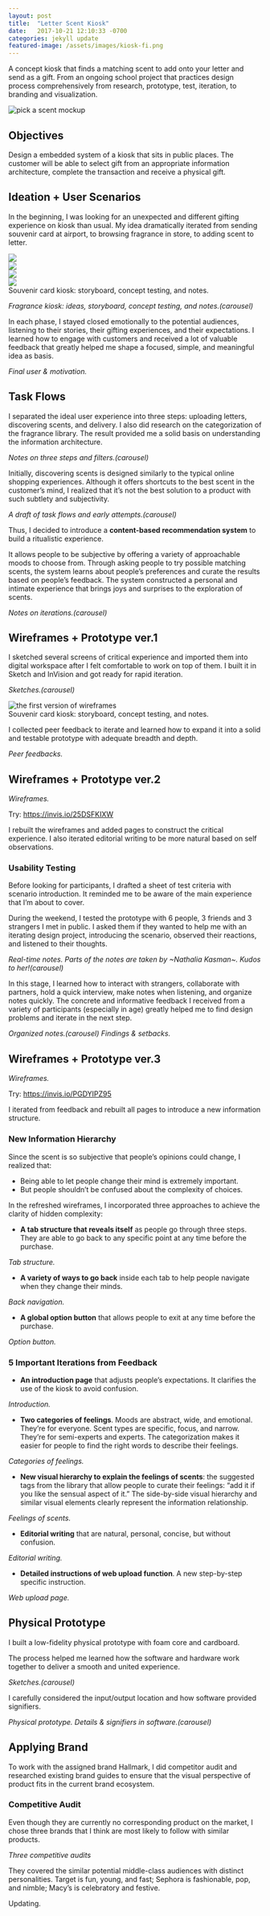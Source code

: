 ```yaml
---
layout: post
title:  "Letter Scent Kiosk"
date:   2017-10-21 12:10:33 -0700
categories: jekyll update
featured-image: /assets/images/kiosk-fi.png
---
```

A concept kiosk that finds a matching scent to add onto your letter and send as a gift. From an ongoing school project that practices design process comprehensively from research, prototype, test, iteration, to branding and visualization. 

<img class="generic" alt="pick a scent mockup" src="/assets/images/pickaScent.png">

## Objectives
Design a embedded system of a kiosk that sits in public places. The customer will be able to select gift from an appropriate information architecture, complete the transaction and receive a physical gift. 

## Ideation + User Scenarios
In the beginning, I was looking for an unexpected and different gifting experience on kiosk than usual. My idea dramatically iterated from sending souvenir card at airport, to browsing fragrance in store, to adding scent to letter. 

<div class="thumbnails">
    <div class="thumbnailImage">
        <img src="/assets/images/sce1.1.jpg">
    </div>
    <div class="thumbnailImage">
        <img src="/assets/images/sce1.2.jpg">
    </div>
    <div class="thumbnailImage">
        <img src="/assets/images/sce1.3.jpg">
    </div>
    <div class="thumbnailImage">
        <img src="/assets/images/sce1.4.jpg">
    </div>
    <div class="thumbnailClear"></div>
    <div class="thumbnailCaption captionFont">
        Souvenir card kiosk: storyboard, concept testing, and notes.
    </div>
</div>

*Fragrance kiosk: ideas, storyboard, concept testing, and notes.(carousel)*

In each phase, I stayed closed emotionally to the potential audiences, listening to their stories, their gifting experiences, and their expectations. I learned how to engage with customers and received a lot of valuable feedback that greatly helped me shape a focused, simple, and meaningful idea as basis. 

*Final user & motivation.*

## Task Flows
I separated the ideal user experience into three steps: uploading letters, discovering scents, and delivery. I also did research on the categorization of the fragrance library. The result provided me a solid basis on understanding the information architecture. 

*Notes on three steps and filters.(carousel)*

Initially, discovering scents is designed similarly to the typical online shopping experiences. Although it offers shortcuts to the best scent in the customer’s mind, I realized that it’s not the best solution to a product with such subtlety and subjectivity. 

*A draft of task flows and early attempts.(carousel)*

Thus, I decided to introduce a **content-based recommendation system** to build a ritualistic experience. 

It allows people to be subjective by offering a variety of approachable moods to choose from. Through asking people to try possible matching scents, the system learns about people’s preferences and curate the results based on people’s feedback. The system constructed a personal and intimate experience that brings joys and surprises to the exploration of scents. 

*Notes on iterations.(carousel)*

## Wireframes + Prototype ver.1
I sketched several screens of critical experience and imported them into digital workspace after I felt comfortable to work on top of them. I built it in Sketch and InVision and got ready for rapid iteration. 

*Sketches.(carousel)*

<div class="fullwidth">
    <div class="fullwidthImage">
        <img alt="the first version of wireframes" src="/assets/images/wireframesver1.jpg">
    </div>
    <div class="fullwidthClear"></div>
    <div class="fullwidthCaption captionFont">
        Souvenir card kiosk: storyboard, concept testing, and notes.
    </div>
</div>

I collected peer feedback to iterate and learned how to expand it into a solid and testable prototype with adequate breadth and depth. 

*Peer feedbacks.*

## Wireframes + Prototype ver.2
*Wireframes.*

Try: https://invis.io/25DSFKIXW

I rebuilt the wireframes and added pages to construct the critical experience. I also iterated editorial writing to be more natural based on self observations. 

### Usability Testing
Before looking for participants, I drafted a sheet of test criteria with scenario introduction. It reminded me to be aware of the main experience that I’m about to cover. 

During the weekend, I tested the prototype with 6 people, 3 friends and 3 strangers I met in public. I asked them if they wanted to help me with an iterating design project, introducing the scenario, observed their reactions, and listened to their thoughts. 

*Real-time notes. Parts of the notes are taken by ~Nathalia Kasman~. Kudos to her!(carousel)*

In this stage, I learned how to interact with strangers, collaborate with partners, hold a quick interview, make notes when listening, and organize notes quickly. The concrete and informative feedback I received from a variety of participants (especially in age) greatly helped me to find design problems and iterate in the next step. 

*Organized notes.(carousel)*
*Findings & setbacks.*

## Wireframes + Prototype ver.3
*Wireframes.*

Try: https://invis.io/PGDYIPZ95

I iterated from feedback and rebuilt all pages to introduce a new information structure. 

### New Information Hierarchy
Since the scent is so subjective that people’s opinions could change, I realized that:

- Being able to let people change their mind is extremely important. 
- But people shouldn’t be confused about the complexity of choices. 

In the refreshed wireframes, I incorporated three approaches to achieve the clarity of hidden complexity:

- **A tab structure that reveals itself** as people go through three steps. They are able to go back to any specific point at any time before the purchase. 

*Tab structure.*

- **A variety of ways to go back** inside each tab to help people navigate when they change their minds. 

*Back navigation.*

- **A global option button** that allows people to exit at any time before the purchase. 

*Option button.*

### 5 Important Iterations from Feedback
- **An introduction page** that adjusts people’s expectations. It clarifies the use of the kiosk to avoid confusion.

*Introduction.*

- **Two categories of feelings**. Moods are abstract, wide, and emotional. They’re for everyone. Scent types are specific, focus, and narrow. They’re for semi-experts and experts. The categorization makes it easier for people to find the right words to describe their feelings. 

*Categories of feelings.*

- **New visual hierarchy to explain the feelings of scents**: the suggested tags from the library that allow people to curate their feelings: “add it if you like the sensual aspect of it.” The side-by-side visual hierarchy and similar visual elements clearly represent the information relationship. 

*Feelings of scents.*

- **Editorial writing** that are natural, personal, concise, but without confusion.

*Editorial writing.*

- **Detailed instructions of web upload function**. A new step-by-step specific instruction. 

*Web upload page.*

## Physical Prototype
I built a low-fidelity physical prototype with foam core and cardboard.

The process helped me learned how the software and hardware work together to deliver a smooth and united experience. 

*Sketches.(carousel)*

I carefully considered the input/output location and how software provided signifiers. 

*Physical prototype.*
*Details & signifiers in software.(carousel)*

## Applying Brand 
To work with the assigned brand Hallmark, I did competitor audit and researched existing brand guides to ensure that the visual perspective of product fits in the current brand ecosystem. 

### Competitive Audit
Even though they are currently no corresponding product on the market, I chose three brands that I think are most likely to follow with similar products. 

*Three competitive audits*

They covered the similar potential middle-class audiences with distinct personalities. Target is fun, young, and fast; Sephora is fashionable, pop, and nimble; Macy’s is celebratory and festive. 

Updating.


